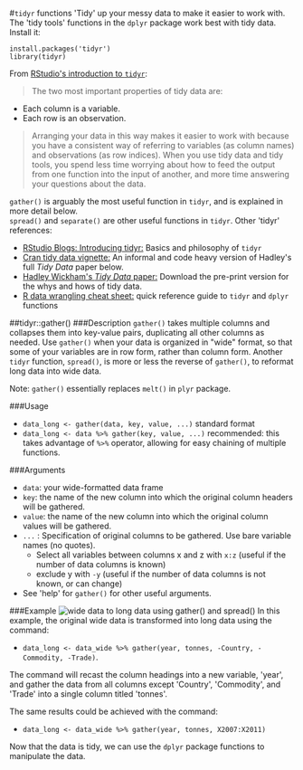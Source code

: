 #`tidyr` functions
'Tidy' up your messy data to make it easier to work with.  The 'tidy tools'
functions in the `dplyr` package work best with tidy data. Install it:
```
install.packages('tidyr')
library(tidyr)
```

From [RStudio's introduction to `tidyr`](http://blog.rstudio.org/2014/07/22/introducing-tidyr/):

>The two most important properties of tidy data are:
* Each column is a variable.
* Each row is an observation.

>Arranging your data in this way makes it easier to work with because you have a
consistent way of referring to variables (as column names) and observations
(as row indices). When you use tidy data and tidy tools, you spend less time
worrying about how to feed the output from one function into the input of
another, and more time answering your questions about the data.

`gather()` is arguably the most useful function in `tidyr`, and is explained in more detail below.  
`spread()` and `separate()` are other useful functions in `tidyr`.
Other 'tidyr' references:
* [RStudio Blogs: Introducing tidyr:](http://blog.rstudio.org/2014/07/22/introducing-tidyr/) Basics and philosophy of `tidyr`
* [Cran tidy data vignette:](http://cran.r-project.org/web/packages/tidyr/vignettes/tidy-data.html) An informal and code heavy version of Hadley's full *Tidy Data* paper below.
* [Hadley Wickham's *Tidy Data* paper:](http://vita.had.co.nz/papers/tidy-data.html) Download the pre-print version for the whys and hows of tidy data.
* [R data wrangling cheat sheet:](http://www.rstudio.com/wp-content/uploads/2015/02/data-wrangling-cheatsheet.pdf) quick reference guide to `tidyr` and `dplyr` functions

##tidyr::gather()
###Description
`gather()` takes multiple columns and collapses them into key-value pairs, duplicating all other columns as needed. Use `gather()` when your data is organized in "wide" format, so that some of your variables are in row form, rather than column form.  Another `tidyr` function, `spread()`, is more or less the reverse of `gather()`, to reformat long data into wide data.

Note: `gather()` essentially replaces `melt()` in `plyr` package.

###Usage
* `data_long <- gather(data, key, value, ...)` standard format
* `data_long <- data %>% gather(key, value, ...)` recommended: this takes advantage of `%>%` operator, allowing for easy chaining of multiple functions.

###Arguments
* `data`: your wide-formatted data frame
* `key`: the name of the new column into which the original column headers will be gathered.
* `value`: the name of the new column into which the original column values will be gathered.
* `...`	: Specification of original columns to be gathered. Use bare variable
names (no quotes).
    * Select all variables between columns x and z with `x:z` (useful if the number of data columns is known)
    * exclude y with `-y` (useful if the number of data columns is not known, or can change)
* See 'help' for `gather()` for other useful arguments.

###Example
![wide data to long data using gather() and spread()](https://docs.google.com/drawings/d/1VaZdLWK0NwAkov4sEytZLRpOUAndb3_NZOA4-n1HNIo/pub?w=948&h=499)
In this example, the original wide data is transformed into long data using the command:
* `data_long <- data_wide %>% gather(year, tonnes, -Country, -Commodity, -Trade)`.

The command will recast the column headings into a new variable, 'year', and gather the data from all columns except 'Country', 'Commodity', and 'Trade' into a single column titled 'tonnes'.  

The same results could be achieved with the command:
* `data_long <- data_wide %>% gather(year, tonnes, X2007:X2011)`  

Now that the data is tidy, we can use the `dplyr` package functions to manipulate the data.
